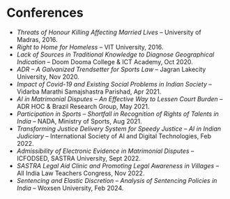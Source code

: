 # Conferences

- *Threats of Honour Killing Affecting Married Lives* – University of Madras, 2016.  
- *Right to Home for Homeless* – VIT University, 2016.  
- *Lack of Sources in Traditional Knowledge to Diagnose Geographical Indication* – Doom Dooma College & ICT Academy, Oct 2020.  
- *ADR – A Galvanized Trendsetter for Sports Law* – Jagran Lakecity University, Nov 2020.  
- *Impact of Covid-19 and Existing Social Problems in Indian Society* – Vidarba Marathi Samajshastra Parishad, Apr 2021.  
- *AI in Matrimonial Disputes – An Effective Way to Lessen Court Burden* – ADR HOC & Brazil Research Group, May 2021.  
- *Participation in Sports – Shortfall in Recognition of Rights of Talents in India* – NADA, Ministry of Sports, Aug 2021.  
- *Transforming Justice Delivery System for Speedy Justice – AI in Indian Judiciary* – International Society of AI and Digital Technologies, Feb 2022.  
- *Admissibility of Electronic Evidence in Matrimonial Disputes* – ICFODSED, SASTRA University, Sept 2022.  
- *SASTRA Legal Aid Clinic and Promoting Legal Awareness in Villages* – All India Law Teachers Congress, Nov 2022.  
- *Sentencing and Elastic Discretion – Analysis of Sentencing Policies in India* – Woxsen University, Feb 2024.  

